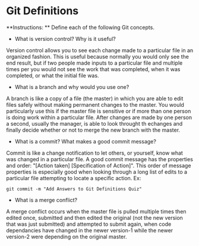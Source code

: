 # Git Definitions

**Instructions: ** Define each of the following Git concepts.

* What is version control?  Why is it useful?

Version control allows you to see each change made to a particular file in an organized fashion. This is useful because normally you would only see the end result, but if two people made inputs to a particular file and multiple times per you would not see the work that was completed, when it was completed, or what the initial file was. 

* What is a branch and why would you use one?

A branch is like a copy of a file (the master) in which you are able to edit files safely without making permanent changes to the master. You would particularly use this if the master file is sensitive or if more than one person is doing work within a particular file. After changes are made by one person a second, usually the manager, is able to look throught th echanges and finally decide whether or not to merge the new branch with the master.

* What is a commit? What makes a good commit message?

Commit is like a change notification to let others, or yourself, know what was changed in a particular file. A good commit message has the properties and order: "[Action taken] [Specification of Action]". This order of message properties is especially good when looking through a long list of edits to a particular file attempting to locate a specific action. Ex:

```git commit -m "Add Answers to Git Definitions Quiz"```

* What is a merge conflict?

A merge conflict occurs when the master file is pulled multiple times then edited once, submitted and then edited the original (not the new version that was just submitted) and attempted to submit again, when code dependancies have changed in the newer version-1 while the newer version-2 were depending on the original master.


